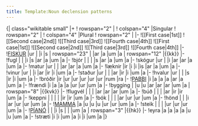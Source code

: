 ```yaml
---
title: Template:Noun declension patterns
---
```


{| class="wikitable small"
|+
! rowspan="2" |
! colspan="4" |Singular
! rowspan="2" |
! colspan="4" |Plural
! rowspan="2" |
|-
![[First case|1st]]
![[Second case|2nd]]
![[Third case|3rd]]
![[Fourth case|4th]]
![[First case|1st]]
![[Second case|2nd]]
![[Third case|3rd]]
![[Fourth case|4th]]
|-
!<u>FISKUR</u>
|ur
|
|i
|s
| rowspan="23" |
|ar
|a
|um
|a
| rowspan="12" |{{kk}}
|-
!fugl
|
|
|i
|s
|ar
|a
|um
|a
|-
!bjór
|
|
|
|s
|ar
|a
|um
|a
|-
!skógur
|ur
|
|i
|ar
|ar
|a
|um
|a
|-
!matur
|ur
|
|
|ar
|ar
|a
|um
|a
|-
!læknir
|ir
|i
|i
|is
|ar
|a
|um
|a
|-
!vinur
|ur
|
|i
|ar
|ir
|i
|um
|a
|-
!staður
|ur
|
|
|ar
|ir
|i
|um
|a
|-
!hvalur
|ur
|
|
|s
|ir
|i
|um
|a
|-
!bróðir
|ir
|ur
|ur
|ur
|ur
|ur
|rum
|ra
|-
!<u>PABBI</u>
|i
|a
|a
|a
|ar
|a
|um
|a
|-
!frændi
|i
|a
|a
|a
|ur
|ur
|um
|a
|-
!bygging
|
|u
|u
|ar
|ar
|ar
|um
|a
| rowspan="8" |{{kvk}}
|-
!flugvél
|
|
|
|ar
|ar
|ar
|um
|a
|-
!búð
|
|
|
|ar
|ir
|ir
|um
|a
|-
!keppni
|
|
|
|
|ir
|ir
|um
|a
|-
!bók
|
|
|
|ar
|ur
|ur
|um
|a
|-
!hönd
|
|
|i
|ar
|ur
|ur
|um
|a
|-
!<u>MAMMA</u>
|a
|u
|u
|u
|ur
|ur
|um
|a
|-
!steik
|
|
|
|ur
|ur
|ur
|um
|a
|-
!<u>PÍANÓ</u>
|
|
|i
|s
|
|
|um
|a
| rowspan="3" |{{hk}}
|-
!eyra
|a
|a
|a
|a
|u
|u
|um
|a
|-
!stræti
|i
|i
|um
|a
|i
|i
|um
|a
|}
